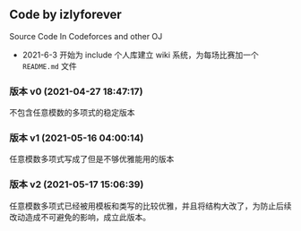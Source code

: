 ## Code by izlyforever

Source Code In Codeforces and other OJ

- 2021-6-3 开始为 include 个人库建立 wiki 系统，为每场比赛加一个 `README.md` 文件

### 版本 v0 (2021-04-27 18:47:17)

不包含任意模数的多项式的稳定版本

### 版本 v1 (2021-05-16 04:00:14)

任意模数多项式写成了但是不够优雅能用的版本

### 版本 v2 (2021-05-17 15:06:39)

任意模数多项式已经被用模板和类写的比较优雅，并且将结构大改了，为防止后续改动造成不可避免的影响，成立此版本。
